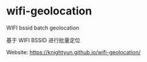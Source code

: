 # wifi-geolocation

WIFI bssid batch geolocation

基于 WIFI BSSID 进行批量定位

Website: <https://knightyun.github.io/wifi-geolocation/>